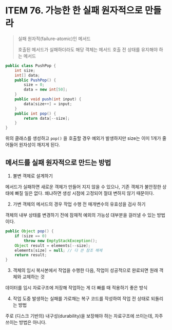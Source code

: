 # ITEM 76. 가능한 한 실패 원자적으로 만들라 

> 실패 원자적(failure-atomic)인 메서드
> 
> 호출된 메서드가 실패하더라도 해당 객체는 메서드 호출 전 상태를 유지해야 하는 메서드

```java
public class PushPop {
    int size;
    int[] data;
    public PushPop() {
        size = 0;
        data = new int[50];
    }
    public void push(int input) {
        data[size++] = input;
    }
    public int pop() {
        return data[--size];
    }
}
```

위의 클래스를 생성하고 `pop()` 을 호출할 경우 예외가 발생하지만 size는 이미 1개가 줄어들어 원자성이 깨지게 된다.

## 메서드를 실패 원자적으로 만드는 방법 

1. 불변 객체로 설계하기 

메서드가 실패하면 새로운 객체가 만들어 지지 않을 수 있으나, 기존 객체가 불안정한 상태에 빠질 일은 없다. 왜냐하면 생성 시점에 고정되어 절대 변하지 않기 때문이다.

2. 가변 객체의 메서드의 경우 작업 수행 전 매개변수의 유효성을 검사 하기

객체의 내부 상태를 변경하기 전에 잠재적 예외의 가능성 대부분을 걸러낼 수 있는 방법이다.

```java
public Object pop() {
    if (size == 0)
        throw new EmptyStackException();
    Object result = elements[--size];
    elements[size] = null; // 다 쓴 참조 해제
    return result;
}
```

3. 객체의 임시 복사본에서 작업을 수행한 다음, 작업이 성공적으로 완료되면 원래 객체와 교체하는 것

데이터를 임시 자료구조에 저장해 작업하는 게 더 빠를 때 적용하기 좋은 방식

4. 작업 도중 발생하는 실패를 가로채는 복구 코드를 작성하여 작업 전 상태로 되돌리는 방법

주로 (디스크 기반의) 내구성(durability)을 보장해야 하는 자료구조에 쓰이는데, 자주 쓰이는 방법은 아니다.